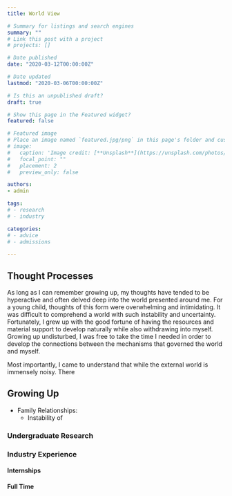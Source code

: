 ```yaml
---
title: World View

# Summary for listings and search engines
summary: ""
# Link this post with a project
# projects: []

# Date published
date: "2020-03-12T00:00:00Z"

# Date updated
lastmod: "2020-03-06T00:00:00Z"

# Is this an unpublished draft?
draft: true

# Show this page in the Featured widget?
featured: false

# Featured image
# Place an image named `featured.jpg/png` in this page's folder and customize its options here.
# image:
#   caption: 'Image credit: [**Unsplash**](https://unsplash.com/photos/CpkOjOcXdUY)'
#   focal_point: ""
#   placement: 2
#   preview_only: false

authors:
- admin

tags:
# - research
# - industry

categories:
# - advice
# - admissions

---
```

## Thought Processes

As long as I can remember growing up, my thoughts have tended to be hyperactive and often delved deep into the world presented around me. For a young child, thoughts of this form were overwhelming and intimidating. It was difficult to comprehend a world with such instability and uncertainty. Fortunately, I grew up with the good fortune of having the resources and material support to develop naturally while also withdrawing into myself. Growing up undisturbed, I was free to take the time I needed in order to develop the connections between the mechanisms that governed the world and myself.

Most importantly, I came to understand that while the external world is immensely noisy. There

## Growing Up
* Family Relationships:
  * Instability of


### Undergraduate Research

### Industry Experience

#### Internships

#### Full Time
